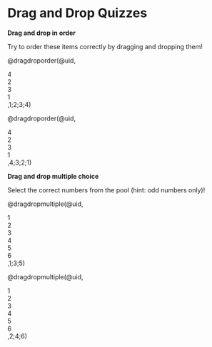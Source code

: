 <!--
author:   Your Name
email:    your@email.com
version:  0.1.0
language: en
narrator: US English Female

script:   https://cdnjs.cloudflare.com/ajax/libs/Sortable/1.14.0/Sortable.min.js

@dragdroporder
<div style="width: 100%; max-width: 600px; padding: 20px; border: 1px solid #ccc; border-radius: 8px;">
  <div class="question" style="font-size: 18px; margin-bottom: 20px;">@0</div>
  <div class="choices-container" style="display: flex; flex-direction: column; gap: 10px;" id="quiz-@0">
    @1
  </div>
  <div class="feedback" style="margin-top: 20px; font-weight: bold; text-align: center;"></div>
</div>

<script>
  setTimeout(() => {
    (function(){
      try {
        const quizId = '@0';
        const container = document.querySelector(`#quiz-${quizId}`);
        if (!container) {
          console.error(`Container not found for quiz ${quizId}`);
          return;
        }

        const feedback = container.nextElementSibling;
        const correctAnswers = '@2'.split(';');
        
        new Sortable(container, {
          animation: 150,
          onEnd: function() {
            const choices = Array.from(container.querySelectorAll('.choice'));
            const currentOrder = choices.map(choice => choice.textContent.trim());
            
            const isCorrect = currentOrder.length === correctAnswers.length && 
                             currentOrder.every((answer, index) => answer === correctAnswers[index]);
            
            if (isCorrect) {
              feedback.textContent = "Correct!";
              feedback.style.color = "green";
            } else {
              feedback.textContent = "Try again!";
              feedback.style.color = "red";
            }
          }
        });
        
        container.querySelectorAll('.choice').forEach(element => {
          element.setAttribute('style', 'padding: 10px; background-color: #f0f0f0; border: 1px solid #ddd; border-radius: 4px; cursor: move; user-select: none;');
        });
      } catch (error) {
        console.error('Error initializing quiz:', error);
      }
    })();
  }, 100);
</script>
@end

@dragdropmultiple
<div style="width: 100%; max-width: 600px; padding: 20px; border: 1px solid #ccc; border-radius: 8px;" id="quiz-@0">
  <div class="question" style="font-size: 18px; margin-bottom: 20px;">@0</div>
  
  <div style="display: flex; gap: 20px;">
    <div style="flex: 1;">
      <div style="font-weight: bold; margin-bottom: 10px;">Pool:</div>
      <div class="pool-container" style="min-height: 50px; padding: 10px; background-color: #f8f8f8; border: 1px dashed #ccc; border-radius: 4px;" id="pool-@0">
        @1
      </div>
    </div>
    
    <div style="flex: 1;">
      <div style="font-weight: bold; margin-bottom: 10px;">Your Selection:</div>
      <div class="target-container" style="min-height: 50px; padding: 10px; background-color: #f8f8f8; border: 1px dashed #ccc; border-radius: 4px;" id="target-@0">
      </div>
    </div>
  </div>
  
  <div class="feedback" style="margin-top: 20px; font-weight: bold; text-align: center;"></div>
</div>

<script>
  setTimeout(() => {
    (function(){
      try {
        const quizId = '@0';
        const quizContainer = document.querySelector(`#quiz-${quizId}`);
        if (!quizContainer) {
          console.error(`Quiz container not found for ID: ${quizId}`);
          return;
        }

        const poolContainer = quizContainer.querySelector('.pool-container');
        const targetContainer = quizContainer.querySelector('.target-container');
        const feedback = quizContainer.querySelector('.feedback');
        const correctAnswers = new Set('@2'.split(';'));
        
        // Apply styles to choice elements
        poolContainer.querySelectorAll('.choice').forEach(element => {
          element.setAttribute('style', 'padding: 10px; background-color: #f0f0f0; border: 1px solid #ddd; border-radius: 4px; cursor: move; user-select: none;');
        });

        new Sortable(poolContainer, {
          group: {
            name: quizId,
            put: true
          },
          animation: 150,
          onEnd: checkAnswer
        });
        
        new Sortable(targetContainer, {
          group: {
            name: quizId,
            pull: true,
            put: true
          },
          animation: 150,
          onAdd: checkAnswer,
          onRemove: checkAnswer
        });

        function checkAnswer() {
          const currentAnswers = new Set(
            Array.from(targetContainer.querySelectorAll('.choice'))
              .map(choice => choice.textContent.trim())
          );

          const isCorrect = currentAnswers.size === correctAnswers.size &&
                           [...currentAnswers].every(answer => correctAnswers.has(answer));
          
          if (isCorrect) {
            feedback.textContent = "Correct!";
            feedback.style.color = "green";
          } else {
            feedback.textContent = "Try again!";
            feedback.style.color = "red";
          }
        }
      } catch (error) {
        console.error('Error initializing quiz:', error);
      }
    })();
  }, 100);
</script>
@end
-->

# Drag and Drop Quizzes

**Drag and drop in order**

Try to order these items correctly by dragging and dropping them!

@dragdroporder(@uid,
<div class="choice">4</div>
<div class="choice">2</div>
<div class="choice">3</div>
<div class="choice">1</div>,1;2;3;4)

@dragdroporder(@uid,
<div class="choice">4</div>
<div class="choice">2</div>
<div class="choice">3</div>
<div class="choice">1</div>,4;3;2;1)

**Drag and drop multiple choice**

Select the correct numbers from the pool (hint: odd numbers only)!

@dragdropmultiple(@uid,
<div class="choice">1</div>
<div class="choice">2</div>
<div class="choice">3</div>
<div class="choice">4</div>
<div class="choice">5</div>
<div class="choice">6</div>,1;3;5)

@dragdropmultiple(@uid,
<div class="choice">1</div>
<div class="choice">2</div>
<div class="choice">3</div>
<div class="choice">4</div>
<div class="choice">5</div>
<div class="choice">6</div>,2;4;6)

